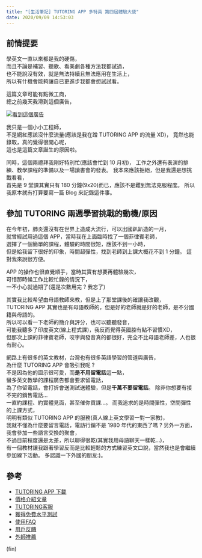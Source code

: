 ```yaml
---
title: "[生活筆記] TUTORING APP 多特英 第四屆體驗大使"
date: 2020/09/09 14:53:03
---
```


## 前情提要

學英文一直以來都是我的硬傷，  
而且不論是補習、聽歌、看美劇各種方法我都試過，  
也不能說沒有效，就是無法持續且無法應用在生活上，  
所以有什機會能夠讓自已更進步我都會想試試看。

這篇文章可能有點微工商，  
總之前幾天我滑到這個廣告，  

[![看到這個廣告](https://i.imgur.com/KaAdrTh.png)](https://www.facebook.com/TutoringApp/posts/645426629424215?__cft__[0]=AZWZ8RmP2GoiGK3qd63VguoGdXajn0Xsaj8ZPBzO7H_XUKKw2gpBqpPWDip9Ei_XQA2Ac4AOOmvnp6_XzdYSKZDA_PmSFiQdUzq2UKUbZylDsFQhrCya_gsvDFOWG5dyRZoemH7m0pzswr08rfBYX2dTbfLiWBSpjR4pX-TIPCUj7g&__tn__=%2CO%2CP-R)

我只是一個小小工程師，  
不是網紅應該沒什麼流量(應該是我在蹭 TUTORING APP 的流量 XD)，
竟然也能錄取，真的覺得很開心呢，  
這也是這篇文章誕生的原因啦。

同時，這個兩禮拜我剛好特別忙(應該會忙到 10 月初)，
工作之外還有表演的排練、教學課程的準備以及一場讀書會的發表。
我本來應該拒絕，但是我還是想挑戰看看，  
首先是 9 堂課其實只有 180 分鐘(9x20)而已，應該不是難到無法克服程度。
所以我原本就有打算要寫一篇 Blog 來記錄這件事。

## 參加 TUTORING 兩週學習挑戰的動機/原因

在今年初，肺炎還沒有在世界上造成大流行，可以出國趴趴造的一月，  
就曾經試用過這個 APP，當時我在上面臨時找了一個菲律賓老師，  
選擇了一個簡單的課程，體驗的時間很短，應該不到一小時，  
但是給我留下很好的印象，時間超彈性，找到老師到上課大概花不到 1 分鐘。
這對我來說很方便。

APP 的操作也很直覺順手，當時其實有想要再體驗幾次，  
可惜那時候工作比較忙錄的情況下，  
一不小心就過期了(還是次數用完 ? 我忘了)  

其實我比較希望由母語教師來教，但是上了那堂課後的確讓我改觀，  
TUTORING APP 其實也是有母語教師的，但是好的老師就是好的老師，是不分國籍與母語的。  
所以可以看一下老師的簡介與評分，也可以聽聽發音，  
可能我聽多了印度英文(線上程式課)，我反而覺得英國腔有點不習慣XD，  
但那次上課的菲律賓老師，咬字與發音真的都很好，完全不比母語老師差，人也很有耐心。  

網路上有很多的英文教材，台灣也有很多英語學習的管道與廣告，  
為什麼 TUTORING APP 會吸引我呢 ?  
不是因為他的圖示很可愛，而**是不用留電話**這一點，  
蠻多英文教學的課程廣告都會要求留電話，  
為了你留電話，會打折會送測試送體驗，但是**千萬不要留電話**。
除非你想要有接不完的銷售電話…  
一直約課程、約實體見面，甚至催你買課...。
而我追求的是時間彈性，空間彈性的上課方式，  
明明有類似 TUTORING APP 的服務(真人線上英文學習一對一家教)，  
我就不懂為什麼要留言電話，電訪行銷不是 1980 年代的東西了嗎 ?
另外一方面，我會參加一些語言交換的聚會，  
不過目前程度還是太差，所以聊得很乾(其實我用母語聊天一樣乾...)，  
有一個教材讓我跟著學習反而是比較輕鬆的方式練習英文口說，當然我也是會繼續參加線下活動。
多認識一下外國的朋友:)。

## 參考

- [TUTORING APP 下載](https://bit.ly/3dJk4Sr)
- [價格介紹文章](https://tutoring.pixnet.net/blog/post/3797354)
- [TUTORING客服](https://tutoring.pixnet.net/blog/post/12459416)
- [獲得免費水平測試](https://tutoring.pixnet.net/blog/post/7117913-app%e4%bd%bf%e7%94%a8%e4%bb%8b%e7%b4%b9%ef%bd%9c%e5%a6%82%e4%bd%95%e7%8d%b2%e5%be%97%e5%85%8d%e8%b2%bb%e6%b0%b4%e5%b9%b3%e6%b8%ac%e8%a9%a6%e5%88%b8%ef%bc%9f%ef%bd%9ctut)
- [使用FAQ](https://tutoring.pixnet.net/blog/category/270020)
- [用戶反饋](https://tutoring.pixnet.net/blog/category/219587)
- [外師推薦](https://tutoring.pixnet.net/blog/category/214517)

(fin)
